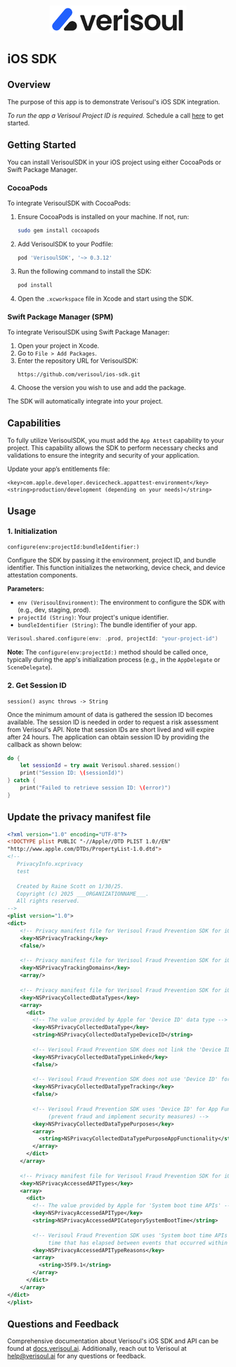 <p align="center">
<picture>
  <source media="(prefers-color-scheme: dark)" srcset="resources/verisoul-logo-dark.svg">
  <source media="(prefers-color-scheme: light)" srcset="resources/verisoul-logo-light.svg">
  <img src="resources/verisoul-logo-light.svg" alt="Verisoul logo" width="312px" style="visibility:visible;max-width:100%;">
</picture>
</p>

# iOS SDK

## Overview
The purpose of this app is to demonstrate Verisoul's iOS SDK integration.

_To run the app a Verisoul Project ID is required._ Schedule a call [here](https://meetings.hubspot.com/henry-legard) to get started.

## Getting Started

You can install VerisoulSDK in your iOS project using either CocoaPods or Swift Package Manager.

### CocoaPods

To integrate VerisoulSDK with CocoaPods:

1. Ensure CocoaPods is installed on your machine. If not, run:
   ```sh
   sudo gem install cocoapods
   ```
2. Add VerisoulSDK to your Podfile:
   ```ruby
   pod 'VerisoulSDK', '~> 0.3.12'
   ```
3. Run the following command to install the SDK:
   ```sh
   pod install
   ```
4. Open the `.xcworkspace` file in Xcode and start using the SDK.

### Swift Package Manager (SPM)

To integrate VerisoulSDK using Swift Package Manager:

1. Open your project in Xcode.
2. Go to `File > Add Packages`.
3. Enter the repository URL for VerisoulSDK:
   ```url
   https://github.com/verisoul/ios-sdk.git
   ```
4. Choose the version you wish to use and add the package.

The SDK will automatically integrate into your project.

## Capabilities

To fully utilize VerisoulSDK, you must add the `App Attest` capability to your project. This capability allows the SDK to perform necessary checks and validations to ensure the integrity and security of your application.

Update your app’s entitlements file:

```
<key>com.apple.developer.devicecheck.appattest-environment</key>
<string>production/development (depending on your needs)</string>
```


## Usage

### 1. Initialization

`configure(env:projectId:bundleIdentifier:)`

Configure the SDK by passing it the environment, project ID, and bundle identifier. This function initializes the networking, device check, and device attestation components.

**Parameters:**

- `env (VerisoulEnvironment)`: The environment to configure the SDK with (e.g., dev, staging, prod).
- `projectId (String)`: Your project's unique identifier.
- `bundleIdentifier (String)`: The bundle identifier of your app.


```swift
Verisoul.shared.configure(env: .prod, projectId: "your-project-id")
```

**Note:** The `configure(env:projectId:)` method should be called once, typically during the app's initialization process (e.g., in the `AppDelegate` or `SceneDelegate`).

### 2. Get Session ID

`session() async throws -> String`

Once the minimum amount of data is gathered the session ID becomes available. The session ID is needed in order to request a risk assessment from Verisoul's API. Note that session IDs are short lived and will expire after 24 hours. The application can obtain session ID by providing the callback as shown below:


```swift
do {
    let sessionId = try await Verisoul.shared.session()
    print("Session ID: \(sessionId)")
} catch {
    print("Failed to retrieve session ID: \(error)")
}
```

## Update the privacy manifest file

```xml
<?xml version="1.0" encoding="UTF-8"?>
<!DOCTYPE plist PUBLIC "-//Apple//DTD PLIST 1.0//EN"
"http://www.apple.com/DTDs/PropertyList-1.0.dtd">
<!--
   PrivacyInfo.xcprivacy
   test

   Created by Raine Scott on 1/30/25.
   Copyright (c) 2025 ___ORGANIZATIONNAME___.
   All rights reserved.
-->
<plist version="1.0">
<dict>
    <!-- Privacy manifest file for Verisoul Fraud Prevention SDK for iOS -->
    <key>NSPrivacyTracking</key>
    <false/>

    <!-- Privacy manifest file for Verisoul Fraud Prevention SDK for iOS -->
    <key>NSPrivacyTrackingDomains</key>
    <array/>

    <!-- Privacy manifest file for Verisoul Fraud Prevention SDK for iOS -->
    <key>NSPrivacyCollectedDataTypes</key>
    <array>
      <dict>
        <!-- The value provided by Apple for 'Device ID' data type -->
        <key>NSPrivacyCollectedDataType</key>
        <string>NSPrivacyCollectedDataTypeDeviceID</string>

        <!-- Verisoul Fraud Prevention SDK does not link the 'Device ID' with user's identity -->
        <key>NSPrivacyCollectedDataTypeLinked</key>
        <false/>

        <!-- Verisoul Fraud Prevention SDK does not use 'Device ID' for tracking -->
        <key>NSPrivacyCollectedDataTypeTracking</key>
        <false/>

        <!-- Verisoul Fraud Prevention SDK uses 'Device ID' for App Functionality
             (prevent fraud and implement security measures) -->
        <key>NSPrivacyCollectedDataTypePurposes</key>
        <array>
          <string>NSPrivacyCollectedDataTypePurposeAppFunctionality</string>
        </array>
      </dict>
    </array>

    <!-- Privacy manifest file for Verisoul Fraud Prevention SDK for iOS -->
    <key>NSPrivacyAccessedAPITypes</key>
    <array>
      <dict>
        <!-- The value provided by Apple for 'System boot time APIs' -->
        <key>NSPrivacyAccessedAPIType</key>
        <string>NSPrivacyAccessedAPICategorySystemBootTime</string>
        
        <!-- Verisoul Fraud Prevention SDK uses 'System boot time APIs' to measure the amount of
             time that has elapsed between events that occurred within the SDK -->
        <key>NSPrivacyAccessedAPITypeReasons</key>
        <array>
          <string>35F9.1</string>
        </array>
      </dict>
    </array>
</dict>
</plist>

```

## Questions and Feedback
Comprehensive documentation about Verisoul's iOS SDK and API can be found at [docs.verisoul.ai](https://docs.verisoul.ai/). Additionally, reach out to Verisoul at [help@verisoul.ai](mailto:help@verisoul.ai) for any questions or feedback.
